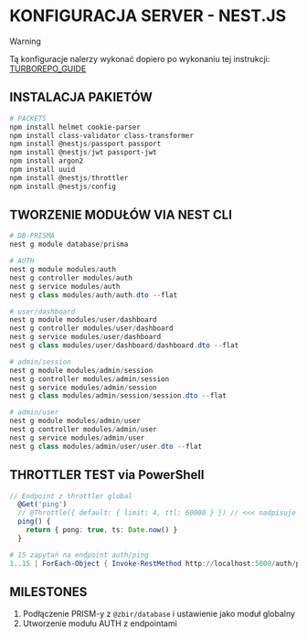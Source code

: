 # KONFIGURACJA SERVER - NEST.JS

> [!WARNING]
> Tą konfiguracje nalerzy wykonać dopiero po wykonaniu tej instrukcji: [TURBOREPO_GUIDE](./turborepo_guide.pl.md)

## INSTALACJA PAKIETÓW
```powershell
# PACKETS
npm install helmet cookie-parser
npm install class-validator class-transformer
npm install @nestjs/passport passport
npm install @nestjs/jwt passport-jwt
npm install argon2
npm install uuid
npm install @nestjs/throttler
npm install @nestjs/config
```

## TWORZENIE MODUŁÓW VIA NEST CLI
```powershell
# DB-PRISMA
nest g module database/prisma

# AUTH
nest g module modules/auth
nest g controller modules/auth
nest g service modules/auth
nest g class modules/auth/auth.dto --flat

# user/dashboard
nest g module modules/user/dashboard
nest g controller modules/user/dashboard
nest g service modules/user/dashboard
nest g class modules/user/dashboard/dashboard.dto --flat

# admin/session
nest g module modules/admin/session
nest g controller modules/admin/session
nest g service modules/admin/session
nest g class modules/admin/session/session.dto --flat

# admin/user
nest g module modules/admin/user
nest g controller modules/admin/user
nest g service modules/admin/user
nest g class modules/admin/user/user.dto --flat
```

## THROTTLER TEST via PowerShell
```typescript
// Endpoint z throttler global
  @Get('ping')
  // @Throttle({ default: { limit: 4, ttl: 60000 } }) // <<< nadpisuje globala
  ping() {
    return { pong: true, ts: Date.now() }
  }
```

```powershell
# 15 zapytań na endpoint auth/ping
1..15 | ForEach-Object { Invoke-RestMethod http://localhost:5000/auth/ping; "" }
```

## MILESTONES
1. Podłączenie PRISM-y z `@zbir/database` i ustawienie jako moduł globalny
2. Utworzenie modułu AUTH z endpointami